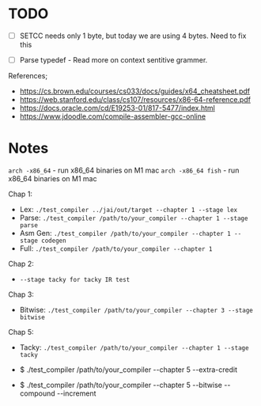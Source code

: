 # TODO
- [ ] SETCC needs only 1 byte, but today we are using 4 bytes. Need to fix this
- [ ] Parse typedef - Read more on context sentitive grammer.


References;
- https://cs.brown.edu/courses/cs033/docs/guides/x64_cheatsheet.pdf
- https://web.stanford.edu/class/cs107/resources/x86-64-reference.pdf
- https://docs.oracle.com/cd/E19253-01/817-5477/index.html
- https://www.jdoodle.com/compile-assembler-gcc-online

# Notes
`arch -x86_64` - run x86_64 binaries on M1 mac
`arch -x86_64 fish` - run x86_64 binaries on M1 mac

Chap 1:
- Lex: `./test_compiler ../jai/out/target --chapter 1 --stage lex`
- Parse: `./test_compiler /path/to/your_compiler --chapter 1 --stage parse`
- Asm Gen: `./test_compiler /path/to/your_compiler --chapter 1 --stage codegen`
- Full: `./test_compiler /path/to/your_compiler --chapter 1`

Chap 2:
- `--stage tacky for tacky IR test`

Chap 3:
- Bitwise: `./test_compiler /path/to/your_compiler --chapter 3 --stage bitwise`

Chap 5:
- Tacky: `./test_compiler /path/to/your_compiler --chapter 1 --stage tacky`

- $ ./test_compiler /path/to/your_compiler --chapter 5 --extra-credit
- $ ./test_compiler /path/to/your_compiler --chapter 5 --bitwise --compound --increment



